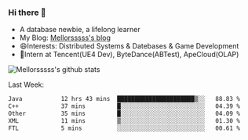 ### Hi there 👋

- A database newbie, a lifelong learner
- My Blog: [Mellorsssss's blog](https://mellorsssss.com/)
- 😄Interests: Distributed Systems & Datebases & Game Development
- 🤔Intern at Tencent(UE4 Dev), ByteDance(ABTest), ApeCloud(OLAP)


![Mellorsssss's github stats](https://github-readme-stats-mellorsssss.vercel.app/api?username=Mellorsssss&show_icons=true&theme=radical)

<!-- ![Top Langs](https://github-readme-stats.vercel.app/api/top-langs/?username=anuraghazra&hide=javascript,html,typescript,css,glsl) -->

<!--
**Mellorsssss/Mellorsssss** is a ✨ _special_ ✨ repository because its `README.md` (this file) appears on your GitHub profile.

Here are some ideas to get you started:

- 🔭 I’m currently working on ...
- 🌱 I’m currently learning ...
- 👯 I’m looking to collaborate on ...
- 🤔 I’m looking for help with ...
- 💬 Ask me about ...
- 📫 How to reach me: ...
- 😄 Pronouns: ...
- ⚡ Fun fact: ...
-->

Last Week:
<!--START_SECTION:waka-->

```txt
Java           12 hrs 43 mins  ██████████████████████▒░░   88.83 %
C++            37 mins         █░░░░░░░░░░░░░░░░░░░░░░░░   04.39 %
Other          35 mins         █░░░░░░░░░░░░░░░░░░░░░░░░   04.09 %
XML            11 mins         ▒░░░░░░░░░░░░░░░░░░░░░░░░   01.30 %
FTL            5 mins          ░░░░░░░░░░░░░░░░░░░░░░░░░   00.61 %
```

<!--END_SECTION:waka-->
